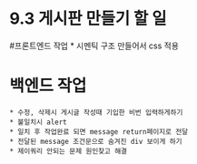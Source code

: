 # 9.3 게시판 만들기 할 일 

#프론트엔드 작업 
	* 시멘틱 구조 만들어서 css 적용
# 백엔드 작업 
	* 수정, 삭제시 게시글 작성때 기입한 비번 입력하게하기
	* 불일치시 alert 
	* 일치 후 작업완료 되면 message return페이지로 전달
	* 전달된 message 조건문으로 숨겨진 div 보이게 하기
	* 제이쿼리 안되는 문제 원인찾고 해결
	
	


